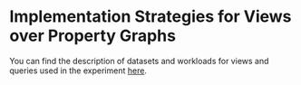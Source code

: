 # Implementation Strategies for Views over Property Graphs

You can find the description of datasets and workloads for views and queries used in the experiment [here](docs/workload.md).
